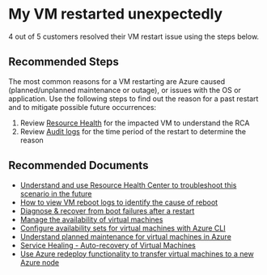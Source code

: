 <properties
    pageTitle="My VM restarted unexpectedly"
    description="My VM restarted unexpectedly "
    service="microsoft.classiccompute"
    resource="virtualmachines"
    authors="ScottAzure"
    ms.author="scotro"
    displayOrder="8"
    selfHelpType="resource"
    supportTopicIds="32628269,32628280,32628287"
    resourceTags="linux,redhat,ubuntu"
    productPesIds="15571,16342,15797,16454,16470"
    cloudEnvironments="public, Fairfax"
    articleId="cf085c22-540c-47ed-b869-98eec09214de"
/>

# My VM restarted unexpectedly

4 out of 5 customers resolved their VM restart issue using the steps below.<br>

## **Recommended Steps**

The most common reasons for a VM restarting are Azure caused (planned/unplanned maintenance or outage), or issues with the OS or application. Use the following steps to find out the reason for a past restart and to mitigate possible future occurrences:

1. Review [Resource Health](data-blade:Microsoft_Azure_Health.resourcehealthdetailblade.resourceId.$resourceId) for the impacted VM to understand the RCA
2. Review [Audit logs](data-blade:Microsoft_Azure_Insights.AzureDiagnosticsBladeWithParameter.subscriptionId.$subscriptionId) for the time period of the restart to determine the reason

## **Recommended Documents**

* [Understand and use Resource Health Center to troubleshoot this scenario in the future](https://docs.microsoft.com/azure/service-health/resource-health-overview)<br>
* [How to view VM reboot logs to identify the cause of reboot](https://azure.microsoft.com/blog/viewing-vm-reboot-logs)<br>
* [Diagnose & recover from boot failures after a restart](https://docs.microsoft.com/azure/virtual-machines/troubleshooting/boot-diagnostics)<br>
* [Manage the availability of virtual machines](https://docs.microsoft.com/azure/virtual-machines/linux/manage-availability)<br>
* [Configure availability sets for virtual machines with Azure CLI](https://docs.microsoft.com/azure/virtual-machines/linux/tutorial-availability-sets)<br>
* [Understand planned maintenance for virtual machines in Azure](https://docs.microsoft.com/azure/virtual-machines/linux/maintenance-and-updates)<br>
* [Service Healing - Auto-recovery of Virtual Machines](https://azure.microsoft.com/blog/service-healing-auto-recovery-of-virtual-machines)<br>
* [Use Azure redeploy functionality to transfer virtual machines to a new Azure node](https://docs.microsoft.com/azure/virtual-machines/troubleshooting/redeploy-to-new-node-linux)
